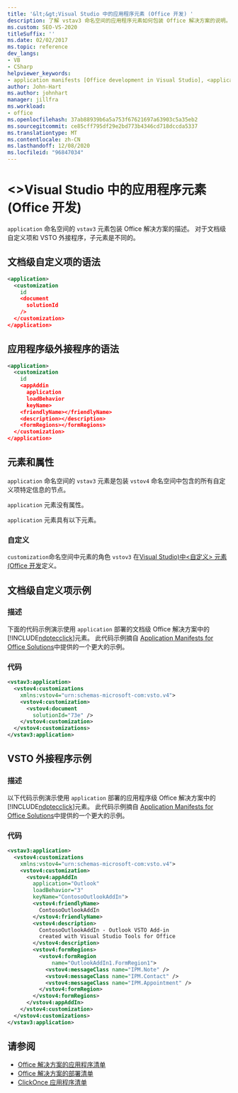 ```yaml
---
title: '&lt;&gt;Visual Studio 中的应用程序元素 (Office 开发) '
description: 了解 vstav3 命名空间的应用程序元素如何包装 Office 解决方案的说明。
ms.custom: SEO-VS-2020
titleSuffix: ''
ms.date: 02/02/2017
ms.topic: reference
dev_langs:
- VB
- CSharp
helpviewer_keywords:
- application manifests [Office development in Visual Studio], <application> element
author: John-Hart
ms.author: johnhart
manager: jillfra
ms.workload:
- office
ms.openlocfilehash: 37ab88939b6a5a753f67621697a63903c5a35eb2
ms.sourcegitcommit: ce85cff795df29e2bd773b4346cd718dccda5337
ms.translationtype: MT
ms.contentlocale: zh-CN
ms.lasthandoff: 12/08/2020
ms.locfileid: "96847034"
---
```

# <a name="ltapplicationgt-element-office-development-in-visual-studio"></a>&lt;&gt;Visual Studio 中的应用程序元素 (Office 开发) 
  `application` 命名空间的 `vstav3` 元素包装 Office 解决方案的描述。 对于文档级自定义项和 VSTO 外接程序，子元素是不同的。

## <a name="syntax-for-document-level-customizations"></a>文档级自定义项的语法

```xml
<application>
  <customization
    id
    <document
      solutionId
    />
  </customization>
</application>
```

## <a name="syntax-for-application-level-add-ins"></a>应用程序级外接程序的语法

```xml
<application>
  <customization
    id
    <appAddin
      application
      loadBehavior
      keyName>
    <friendlyName></friendlyName>
    <description></description>
    <formRegions></formRegions>
  </customization>
</application>
```

## <a name="elements-and-attributes"></a>元素和属性
 `application` 命名空间的 `vstav3` 元素是包装 `vstov4` 命名空间中包含的所有自定义项特定信息的节点。

 `application` 元素没有属性。

 `application` 元素具有以下元素。

### <a name="customization"></a>自定义
 `customization`命名空间中元素的角色 `vstov3` 在[Visual Studio&#41;中&#60;自定义&#62; 元素 &#40;Office 开发](../vsto/customization-element-office-development-in-visual-studio.md)定义。

## <a name="document-level-customization-example"></a>文档级自定义项示例

### <a name="description"></a>描述
 下面的代码示例演示使用 `application` 部署的文档级 Office 解决方案中的 [!INCLUDE[ndptecclick](../vsto/includes/ndptecclick-md.md)]元素。 此代码示例摘自 [Application Manifests for Office Solutions](../vsto/application-manifests-for-office-solutions.md)中提供的一个更大的示例。

### <a name="code"></a>代码

```xml
<vstav3:application>
  <vstov4:customizations
    xmlns:vstov4="urn:schemas-microsoft-com:vsto.v4">
    <vstov4:customization>
      <vstov4:document
        solutionId="73e" />
    </vstov4:customization>
  </vstov4:customizations>
</vstav3:application>
```

## <a name="vsto-add-in-example"></a>VSTO 外接程序示例

### <a name="description"></a>描述
 以下代码示例演示使用 `application` 部署的应用程序级 Office 解决方案中的 [!INCLUDE[ndptecclick](../vsto/includes/ndptecclick-md.md)]元素。 此代码示例摘自 [Application Manifests for Office Solutions](../vsto/application-manifests-for-office-solutions.md)中提供的一个更大的示例。

### <a name="code"></a>代码

```xml
<vstav3:application>
  <vstov4:customizations
    xmlns:vstov4="urn:schemas-microsoft-com:vsto.v4">
    <vstov4:customization>
      <vstov4:appAddIn
        application="Outlook"
        loadBehavior="3"
        keyName="ContosoOutlookAddIn">
        <vstov4:friendlyName>
          ContosoOutlookAddIn
        </vstov4:friendlyName>
        <vstov4:description>
          ContosoOutlookAddIn - Outlook VSTO Add-in
          created with Visual Studio Tools for Office
        </vstov4:description>
        <vstov4:formRegions>
          <vstov4:formRegion
              name="OutlookAddIn1.FormRegion1">
            <vstov4:messageClass name="IPM.Note" />
            <vstov4:messageClass name="IPM.Contact" />
            <vstov4:messageClass name="IPM.Appointment" />
          </vstov4:formRegion>
        </vstov4:formRegions>
      </vstov4:appAddIn>
    </vstov4:customization>
  </vstov4:customizations>
</vstav3:application>
```

## <a name="see-also"></a>请参阅

- [Office 解决方案的应用程序清单](../vsto/application-manifests-for-office-solutions.md)
- [Office 解决方案的部署清单](../vsto/deployment-manifests-for-office-solutions.md)
- [ClickOnce 应用程序清单](../deployment/clickonce-application-manifest.md)